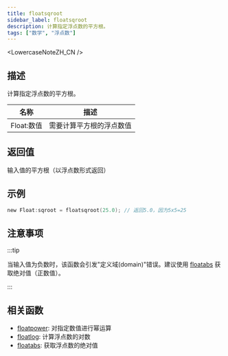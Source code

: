 ```yaml
---
title: floatsqroot
sidebar_label: floatsqroot
description: 计算指定浮点数的平方根。
tags: ["数学", "浮点数"]
---
```


<LowercaseNoteZH_CN />

## 描述

计算指定浮点数的平方根。

| 名称       | 描述                     |
| ---------- | ------------------------ |
| Float:数值 | 需要计算平方根的浮点数值 |

## 返回值

输入值的平方根（以浮点数形式返回）

## 示例

```c
new Float:sqroot = floatsqroot(25.0); // 返回5.0，因为5x5=25
```

## 注意事项

:::tip

当输入值为负数时，该函数会引发"定义域(domain)"错误。建议使用 [floatabs](floatabs) 获取绝对值（正数值）。

:::

## 相关函数

- [floatpower](floatpower): 对指定数值进行幂运算
- [floatlog](floatlog): 计算浮点数的对数
- [floatabs](floatabs): 获取浮点数的绝对值
